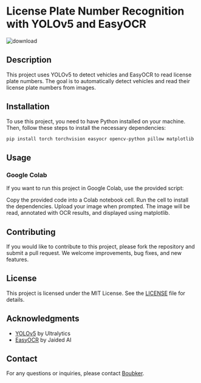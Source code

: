 # License Plate Number Recognition with YOLOv5 and EasyOCR

![download](https://github.com/Boubker10/licence_plate_number_recognition_with_yolov5-/assets/116897761/30d53be5-7df0-43e9-9ec7-f816d6534fd1)

## Description

This project uses YOLOv5 to detect vehicles and EasyOCR to read license plate numbers. The goal is to automatically detect vehicles and read their license plate numbers from images.

## Installation

To use this project, you need to have Python installed on your machine. Then, follow these steps to install the necessary dependencies:

```bash
pip install torch torchvision easyocr opencv-python pillow matplotlib
```

## Usage
### Google Colab
If you want to run this project in Google Colab, use the provided script:

Copy the provided code into a Colab notebook cell.
Run the cell to install the dependencies.
Upload your image when prompted.
The image will be read, annotated with OCR results, and displayed using matplotlib.


## Contributing

If you would like to contribute to this project, please fork the repository and submit a pull request. We welcome improvements, bug fixes, and new features.

## License

This project is licensed under the MIT License. See the [LICENSE](LICENSE) file for details.

## Acknowledgments

- [YOLOv5](https://github.com/ultralytics/yolov5) by Ultralytics
- [EasyOCR](https://github.com/JaidedAI/EasyOCR) by Jaided AI

## Contact

For any questions or inquiries, please contact [Boubker](https://github.com/Boubker10).
